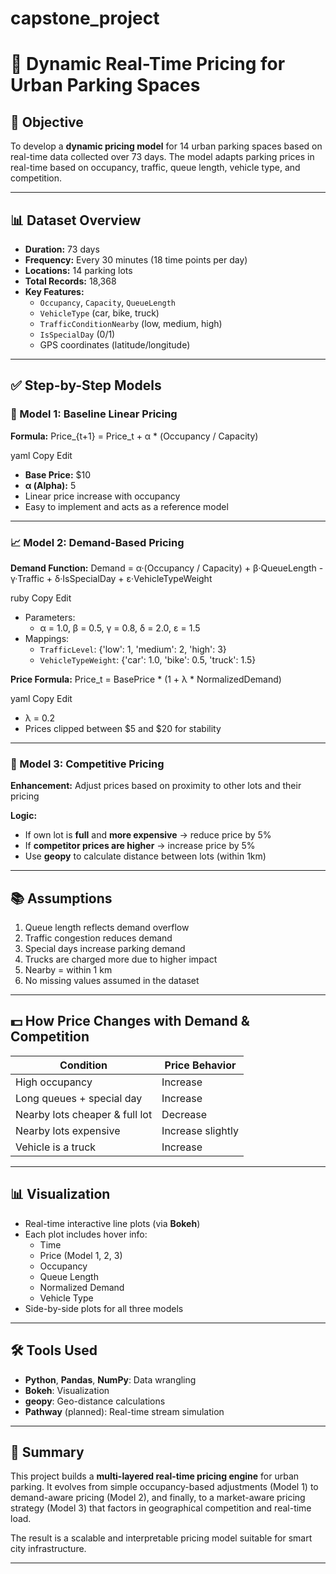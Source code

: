 # capstone_project
# 📝 Dynamic Real-Time Pricing for Urban Parking Spaces

## 📌 Objective
To develop a **dynamic pricing model** for 14 urban parking spaces based on real-time data collected over 73 days. The model adapts parking prices in real-time based on occupancy, traffic, queue length, vehicle type, and competition.

---

## 📊 Dataset Overview

- **Duration:** 73 days  
- **Frequency:** Every 30 minutes (18 time points per day)  
- **Locations:** 14 parking lots  
- **Total Records:** 18,368  
- **Key Features:**
  - `Occupancy`, `Capacity`, `QueueLength`
  - `VehicleType` (car, bike, truck)
  - `TrafficConditionNearby` (low, medium, high)
  - `IsSpecialDay` (0/1)
  - GPS coordinates (latitude/longitude)

---

## ✅ Step-by-Step Models

### 🧮 Model 1: Baseline Linear Pricing

**Formula:**
Price_{t+1} = Price_t + α * (Occupancy / Capacity)

yaml
Copy
Edit

- **Base Price:** $10  
- **α (Alpha):** 5  
- Linear price increase with occupancy  
- Easy to implement and acts as a reference model

---

### 📈 Model 2: Demand-Based Pricing

**Demand Function:**
Demand = α·(Occupancy / Capacity) + β·QueueLength - γ·Traffic + δ·IsSpecialDay + ε·VehicleTypeWeight

ruby
Copy
Edit

- Parameters:  
  - α = 1.0, β = 0.5, γ = 0.8, δ = 2.0, ε = 1.5  
- Mappings:
  - `TrafficLevel`: {'low': 1, 'medium': 2, 'high': 3}  
  - `VehicleTypeWeight`: {'car': 1.0, 'bike': 0.5, 'truck': 1.5}

**Price Formula:**
Price_t = BasePrice * (1 + λ * NormalizedDemand)

yaml
Copy
Edit
- λ = 0.2  
- Prices clipped between $5 and $20 for stability

---

### 🧠 Model 3: Competitive Pricing

**Enhancement:** Adjust prices based on proximity to other lots and their pricing

**Logic:**
- If own lot is **full** and **more expensive** → reduce price by 5%
- If **competitor prices are higher** → increase price by 5%
- Use **geopy** to calculate distance between lots (within 1km)

---

## 📚 Assumptions

1. Queue length reflects demand overflow  
2. Traffic congestion reduces demand  
3. Special days increase parking demand  
4. Trucks are charged more due to higher impact  
5. Nearby = within 1 km  
6. No missing values assumed in the dataset

---

## 💵 How Price Changes with Demand & Competition

| Condition                           | Price Behavior        |
|------------------------------------|------------------------|
| High occupancy                     | Increase               |
| Long queues + special day          | Increase               |
| Nearby lots cheaper & full lot     | Decrease               |
| Nearby lots expensive              | Increase slightly      |
| Vehicle is a truck                 | Increase               |

---

## 📊 Visualization

- Real-time interactive line plots (via **Bokeh**)  
- Each plot includes hover info:
  - Time
  - Price (Model 1, 2, 3)
  - Occupancy
  - Queue Length
  - Normalized Demand
  - Vehicle Type
- Side-by-side plots for all three models

---

## 🛠️ Tools Used

- **Python**, **Pandas**, **NumPy**: Data wrangling  
- **Bokeh**: Visualization  
- **geopy**: Geo-distance calculations  
- **Pathway** (planned): Real-time stream simulation  

---

## 🧾 Summary

This project builds a **multi-layered real-time pricing engine** for urban parking. It evolves from simple occupancy-based adjustments (Model 1) to demand-aware pricing (Model 2), and finally, to a market-aware pricing strategy (Model 3) that factors in geographical competition and real-time load.

The result is a scalable and interpretable pricing model suitable for smart city infrastructure.

---
